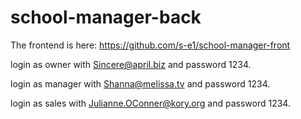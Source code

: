 # school-manager-back

The frontend is here: https://github.com/s-e1/school-manager-front

login as owner with Sincere@april.biz and password 1234.

login as manager with Shanna@melissa.tv and password 1234.

login as sales with Julianne.OConner@kory.org and password 1234.
